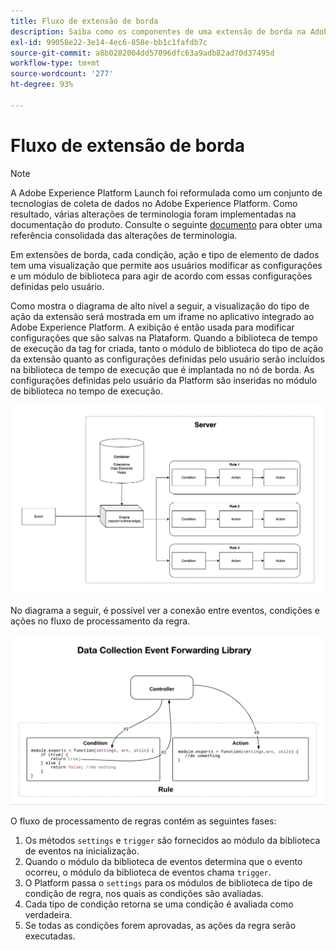 ```yaml
---
title: Fluxo de extensão de borda
description: Saiba como os componentes de uma extensão de borda na Adobe Experience Platform interagem entre si no tempo de execução.
exl-id: 99058e22-3e14-4ec6-858e-bb1c1fafdb7c
source-git-commit: a8b0282004dd57096dfc63a9adb82ad70d37495d
workflow-type: tm+mt
source-wordcount: '277'
ht-degree: 93%

---
```


# Fluxo de extensão de borda

>[!NOTE]
>
>A Adobe Experience Platform Launch foi reformulada como um conjunto de tecnologias de coleta de dados no Adobe Experience Platform. Como resultado, várias alterações de terminologia foram implementadas na documentação do produto. Consulte o seguinte [documento](../../term-updates.md) para obter uma referência consolidada das alterações de terminologia.

Em extensões de borda, cada condição, ação e tipo de elemento de dados tem uma visualização que permite aos usuários modificar as configurações e um módulo de biblioteca para agir de acordo com essas configurações definidas pelo usuário.

Como mostra o diagrama de alto nível a seguir, a visualização do tipo de ação da extensão será mostrada em um iframe no aplicativo integrado ao Adobe Experience Platform. A exibição é então usada para modificar configurações que são salvas na Plataform. Quando a biblioteca de tempo de execução da tag for criada, tanto o módulo de biblioteca do tipo de ação da extensão quanto as configurações definidas pelo usuário serão incluídos na biblioteca de tempo de execução que é implantada no nó de borda. As configurações definidas pelo usuário da Platform são inseridas no módulo de biblioteca no tempo de execução.

![diagrama do fluxo de extensão](../images/flow/edge/event-processing-flow.png)

No diagrama a seguir, é possível ver a conexão entre eventos, condições e ações no fluxo de processamento da regra.

![diagrama de fluxo de processamento de regras](../images/flow/edge/rule-processing-flow.png)

O fluxo de processamento de regras contém as seguintes fases:

1. Os métodos `settings` e `trigger` são fornecidos ao módulo da biblioteca de eventos na inicialização.
1. Quando o módulo da biblioteca de eventos determina que o evento ocorreu, o módulo da biblioteca de eventos chama `trigger`.
1. O Platform passa o `settings` para os módulos de biblioteca de tipo de condição de regra, nos quais as condições são avaliadas.
1. Cada tipo de condição retorna se uma condição é avaliada como verdadeira.
1. Se todas as condições forem aprovadas, as ações da regra serão executadas.
